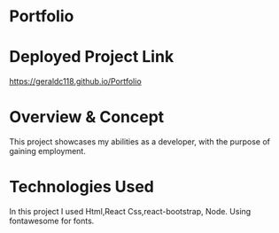 # Portfolio

<!-- # Brief
This is a solo project I created to showcase my skills as a developer.Showing projects from my github with links to the live projects and code. -->

# Deployed Project Link
https://geraldc118.github.io/Portfolio

# Overview & Concept
This project showcases my abilities as a developer, with the purpose of gaining employment.

# Technologies Used
In this project I used Html,React Css,react-bootstrap, Node. Using fontawesome for fonts.


<!--# Approach Taken (Thought process & methods of producing it, show where you took the lead)
I started this project when i first began my python bootcamp. i created the site originally just using basic html and css to begin with, but then when i came back to the site after completing my web development bootcamp i decided to remove the python packages and add react to allow the site access to the vast react library. -->


<!-- # Visuals (Code Snippets and Screenshots) -->

<!-- # Bugs, Blockers & Wins -->

<!-- 
# Future Features + Key Learnings 
Add new projects to the portfolio.
 -->


